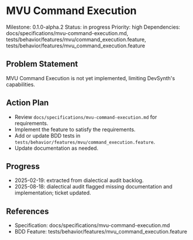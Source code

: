 # MVU Command Execution
Milestone: 0.1.0-alpha.2
Status: in progress
Priority: high
Dependencies: docs/specifications/mvu-command-execution.md, tests/behavior/features/mvu/command_execution.feature, tests/behavior/features/mvu_command_execution.feature

## Problem Statement
MVU Command Execution is not yet implemented, limiting DevSynth's capabilities.


## Action Plan
- Review `docs/specifications/mvu-command-execution.md` for requirements.
- Implement the feature to satisfy the requirements.
- Add or update BDD tests in `tests/behavior/features/mvu/command_execution.feature`.
- Update documentation as needed.

## Progress
- 2025-02-19: extracted from dialectical audit backlog.
- 2025-08-18: dialectical audit flagged missing documentation and implementation; ticket updated.

## References
- Specification: docs/specifications/mvu-command-execution.md
- BDD Feature: tests/behavior/features/mvu_command_execution.feature
